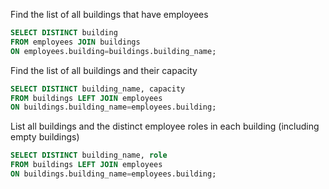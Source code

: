 Find the list of all buildings that have employees
```SQL
SELECT DISTINCT building 
FROM employees JOIN buildings
ON employees.building=buildings.building_name;
```

Find the list of all buildings and their capacity
```SQL
SELECT DISTINCT building_name, capacity 
FROM buildings LEFT JOIN employees
ON buildings.building_name=employees.building;
```

List all buildings and the distinct employee roles in each building (including empty buildings)
```SQL
SELECT DISTINCT building_name, role 
FROM buildings LEFT JOIN employees
ON buildings.building_name=employees.building;
```
